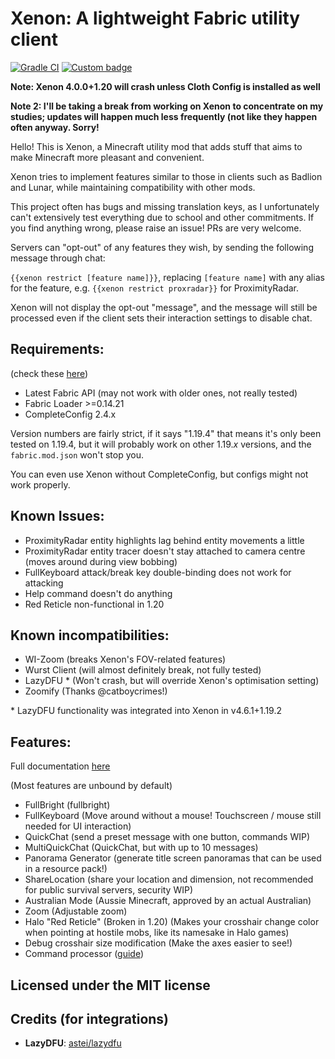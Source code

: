 # Xenon: A lightweight Fabric utility client

[![Gradle CI](https://github.com/AV306/xenon/actions/workflows/gradle_ci.yml/badge.svg?branch=1.19-DEV)](https://github.com/AV306/xenon/actions/workflows/gradle_ci.yml)
[![Custom badge](https://img.shields.io/endpoint?color=3fcc98&url=https://hits.dwyl.com/AV306/xenon.json?show=unique)]()

**Note: Xenon 4.0.0+1.20 will crash unless Cloth Config is installed as well**

**Note 2: I'll be taking a break from working on Xenon to concentrate on my studies; updates will happen much less frequently (not like they happen often anyway. Sorry!**


Hello! This is Xenon, a Minecraft utility mod that adds stuff that aims to make Minecraft more pleasant and convenient.

Xenon tries to implement features similar to those in clients such as Badlion and Lunar, while maintaining compatibility with other mods. 

This project often has bugs and missing translation keys, as I unfortunately can't extensively test everything due to school and other commitments. If you find anything wrong, please raise an issue! PRs are very welcome.

Servers can "opt-out" of any features they wish, by sending the following message through chat:

`{{xenon restrict [feature name]}}`, replacing `[feature name]` with any alias for the feature, e.g. `{{xenon restrict proxradar}}` for ProximityRadar.

Xenon will not display the opt-out "message", and the message will still be processed even if the client sets their interaction settings to disable chat.

## Requirements:

(check these [here](https://fabricmc.net/develop))

- Latest Fabric API (may not work with older ones, not really tested)
- Fabric Loader >=0.14.21
- CompleteConfig 2.4.x

Version numbers are fairly strict, if it says "1.19.4" that means it's only been tested on 1.19.4, but it will probably work on other 1.19.*x* versions, and the `fabric.mod.json` won't stop you.

You can even use Xenon without CompleteConfig, but configs might not work properly.

## Known Issues:

- ProximityRadar entity highlights lag behind entity movements a little
- ProximityRadar entity tracer doesn't stay attached to camera centre (moves around during view bobbing)
- FullKeyboard attack/break key double-binding does not work for attacking
- Help command doesn't do anything
- Red Reticle non-functional in 1.20

## Known incompatibilities:

- WI-Zoom (breaks Xenon's FOV-related features)
- Wurst Client (will almost definitely break, not fully tested)
- LazyDFU * (Won't crash, but will override Xenon's optimisation setting)
- Zoomify (Thanks @catboycrimes!)

\* LazyDFU functionality was integrated into Xenon in v4.6.1+1.19.2

## Features:

Full documentation [here](FEATURES.md)

(Most features are unbound by default)

- FullBright (fullbright)
- FullKeyboard (Move around without a mouse! Touchscreen / mouse still needed for UI interaction)
- QuickChat (send a preset message with one button, commands WIP)
- MultiQuickChat (QuickChat, but with up to 10 messages)
- Panorama Generator (generate title screen panoramas that can be used in a resource pack!)
- ShareLocation (share your location and dimension, not recommended for public survival servers, security WIP)
- Australian Mode (Aussie Minecraft, approved by an actual Australian)
- Zoom (Adjustable zoom)
- Halo "Red Reticle" (Broken in 1.20) (Makes your crosshair change color when pointing at hostile mobs, like its namesake in Halo games)
- Debug crosshair size modification (Make the axes easier to see!)
- Command processor ([guide](CMD.md))

## Licensed under the MIT license

## Credits (for integrations)

- **LazyDFU**: [astei/lazydfu](https://github.com/astei/lazydfu)
